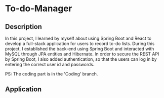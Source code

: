 # To-do-Manager

## Description
In this project, I learned by myself about using Spring Boot and React to develop a full-stack application for users to record to-do lists. During this project, I established the back-end using Spring Boot and interacted with MySQL through JPA entities and Hibernate. In order to secure the REST API by Spring Boot, I also added authentication, so that the users can log in by entering the correct user id and passwords. 

PS: The coding part is in the 'Coding' branch.

## Application
### 
